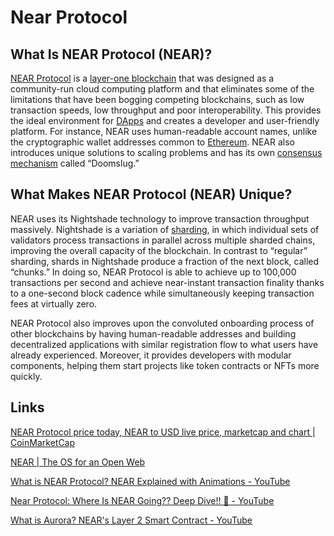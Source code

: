 # Near Protocol

## What Is NEAR Protocol (NEAR)?

[NEAR Protocol](https://coinmarketcap.com/currencies/near-protocol/) is a [layer-one blockchain](https://coinmarketcap.com/alexandria/glossary/layer-1-blockchain) that was designed as a community-run cloud computing platform and that eliminates some of the limitations that have been bogging competing blockchains, such as low transaction speeds, low throughput and poor interoperability. This provides the ideal environment for [DApps](https://coinmarketcap.com/alexandria/de/glossary/decentralized-applications-dapps) and creates a developer and user-friendly platform. For instance, NEAR uses human-readable account names, unlike the cryptographic wallet addresses common to [Ethereum](https://coinmarketcap.com/currencies/ethereum/). NEAR also introduces unique solutions to scaling problems and has its own [consensus mechanism](https://coinmarketcap.com/alexandria/glossary/consensus-mechanism) called “Doomslug.”

## What Makes NEAR Protocol (NEAR) Unique?

NEAR uses its Nightshade technology to improve transaction throughput massively. Nightshade is a variation of [sharding](https://coinmarketcap.com/alexandria/glossary/sharding), in which individual sets of validators process transactions in parallel across multiple sharded chains, improving the overall capacity of the blockchain. In contrast to “regular” sharding, shards in Nightshade produce a fraction of the next block, called “chunks.” In doing so, NEAR Protocol is able to achieve up to 100,000 transactions per second and achieve near-instant transaction finality thanks to a one-second block cadence while simultaneously keeping transaction fees at virtually zero.

NEAR Protocol also improves upon the convoluted onboarding process of other blockchains by having human-readable addresses and building decentralized applications with similar registration flow to what users have already experienced. Moreover, it provides developers with modular components, helping them start projects like token contracts or NFTs more quickly.

## Links

[NEAR Protocol price today, NEAR to USD live price, marketcap and chart | CoinMarketCap](https://coinmarketcap.com/currencies/near-protocol/)

[NEAR | The OS for an Open Web](https://near.org/)

[What is NEAR Protocol? NEAR Explained with Animations - YouTube](https://www.youtube.com/watch?v=1cozsZP8yd4)

[Near Protocol: Where Is NEAR Going?? Deep Dive!! 🧐 - YouTube](https://www.youtube.com/watch?v=r61UszUFwNY)

[What is Aurora? NEAR's Layer 2 Smart Contract - YouTube](https://www.youtube.com/watch?v=aNrR-vBavwQ)
